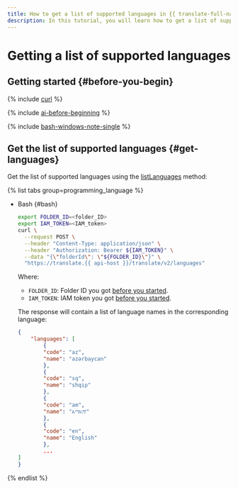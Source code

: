 ```yaml
---
title: How to get a list of supported languages in {{ translate-full-name }}
description: In this tutorial, you will learn how to get a list of supported languages in {{ translate-name }}.
---
```


# Getting a list of supported languages

## Getting started {#before-you-begin}

{% include [curl](../../_includes/curl.md) %}

{% include [ai-before-beginning](../../_includes/translate/ai-before-beginning.md) %}

{% include [bash-windows-note-single](../../_includes/translate/bash-windows-note-single.md) %}

## Get the list of supported languages {#get-languages}

Get the list of supported languages using the [listLanguages](../api-ref/Translation/listLanguages) method:

{% list tabs group=programming_language %}

- Bash {#bash}

    ```bash
    export FOLDER_ID=<folder_ID>
    export IAM_TOKEN=<IAM_token>
    curl \
      --request POST \
      --header "Content-Type: application/json" \
      --header "Authorization: Bearer ${IAM_TOKEN}" \
      --data "{\"folderId\": \"${FOLDER_ID}\"}" \
      "https://translate.{{ api-host }}/translate/v2/languages"
    ```

    Where:

    * `FOLDER_ID`: Folder ID you got [before you started](#before-begin).
    * `IAM_TOKEN`: IAM token you got [before you started](#before-begin).

    The response will contain a list of language names in the corresponding language:

    ```json
    {
        "languages": [
            {
            "code": "az",
            "name": "azərbaycan"
            },
            {
            "code": "sq",
            "name": "shqip"
            },
            {
            "code": "am",
            "name": "አማርኛ"
            },
            {
            "code": "en",
            "name": "English"
            },
            ...
    ]
    }
    ```

{% endlist %}